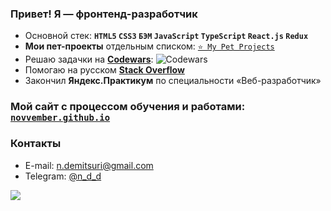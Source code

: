 ### Привет! Я — фронтенд-разработчик

- Основной стек: **`HTML5` `CSS3` `БЭМ` `JavaScript` `TypeScript` `React.js` `Redux`**  
- **Мои пет-проекты** отдельным списком: [`⭐ My Pet Projects`](https://github.com/stars/novvember/lists/my-pet-projects)  
- Решаю задачки на [**Codewars**](https://www.codewars.com/users/novvember): ![Codewars](https://www.codewars.com/users/novvember/badges/micro?theme=light)  
- Помогаю на русском [**Stack Overflow**](https://ru.stackoverflow.com/users/352251/novvember)  
- Закончил **Яндекс.Практикум** по специальности «Веб-разработчик»

### Мой сайт с процессом обучения и работами: [`novvember.github.io`](https://novvember.github.io)

### Контакты
- E-mail: [n.demitsuri@gmail.com](mailto:n.demitsuri+github@gmail.com)
- Telegram: [@n_d_d](https://t.me/n_d_d)

![](https://komarev.com/ghpvc/?username=novvember&style=flat-square&color=grey)
